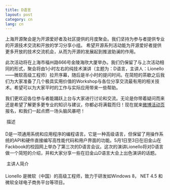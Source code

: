 ```yaml
---
title: D语言
layout: post
category: cn
lang: cn
---
```

上海开源聚会是为开源爱好者及社区提供的月度聚会。我们坚持为参与者提供专业的开源技术交流和开放的学习分享小组。 希望开源系列活动能为开源爱好者提供更多开放的技术交流机会，从而为开源的发展起到推波助澜的作用。

此次活动将在上海市福州路666号金陵海欣大厦举办。我们仍保留了与上次活动相同的形式，聚会将由1小时左右的纯技术演讲（主题为：D语言，主讲人：Lionello——微软高级工程师）拉开序幕，随后是半小时的提问时间。在简短的茶歇之后我们为大家准备了几个极具实用价值的Workshop与各位分享交流最有用的相关技术。希望可以为大家平时的工作与实际应用带来一些帮助。

我们更欢迎各位参与者能踊跃上台与大家进行讨论和交流。无论是你带着疑问而来还是希望了解更多更专业的知识与建议，你都必将满载而归！现在就来[微博活动页](http://event.weibo.com/826109)报名，和我们一起点燃一场头脑风暴吧！ 

&#149; 描述

D是一项通用系统和应用程序的编程语言。它是一种高级语言，但保留了用操作系统的API和硬件直接编写高性能代码和用户界面的功能。5月1日至3日在旧金山在Fackbook的校园网上举办了第三次的D语言会议。这次的演讲Lionello将对D语言做一个简短的介绍，并和大家分享一些在旧金山D语言大会上出色演讲的话题。

&#149; 主讲人简介

Lionello 是微软（中国）的高级工程师，致力于研发如Windows 8， NET 4.5 和微软全球电子商务平台等项目。